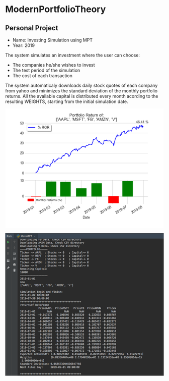 # ModernPortfolioTheory

Personal Project
--------

- Name: Investing Simulation using MPT
- Year: 2019

The system simulates an investment where the user can choose:
- The companies he/she wishes to invest
- The test period of the simulation
- The cost of each transaction

The system automaticaly downloads daily stock quotes of each company from yahoo and minimizes the standard deviation of the monthly portfolio returns. All the available capital is distributed every month acording to the resulting WEIGHTS, starting from the initial simulation date.

![alt text](https://github.com/filipenovais/ModernPortfolioTheory/blob/master/PNGPortfolio.png)

![alt text](https://github.com/filipenovais/ModernPortfolioTheory/blob/master/terminalexample1.png)

